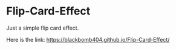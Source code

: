 # Flip-Card-Effect
Just a simple flip card effect.

Here is the link:
https://blackbomb404.github.io/Flip-Card-Effect/
